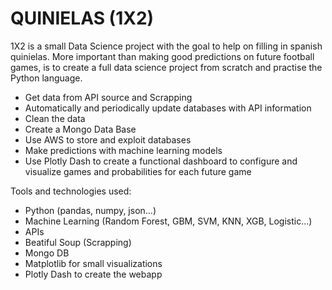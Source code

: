 # QUINIELAS (1X2)

1X2 is a small Data Science project with the goal to help on filling in spanish quinielas. More important than making good predictions on future football games, is to create a full data science project from scratch and practise the Python language.

- Get data from API source and Scrapping
- Automatically and periodically update databases with API information
- Clean the data
- Create a Mongo Data Base
- Use AWS to store and exploit databases
- Make predictions with machine learning models
- Use Plotly Dash to create a functional dashboard to configure and visualize games and probabilities for each future game

Tools and technologies used: 
- Python (pandas, numpy, json...)
- Machine Learning (Random Forest, GBM, SVM, KNN, XGB, Logistic...)
- APIs
- Beatiful Soup (Scrapping)
- Mongo DB 
- Matplotlib for small visualizations
- Plotly Dash to create the webapp
